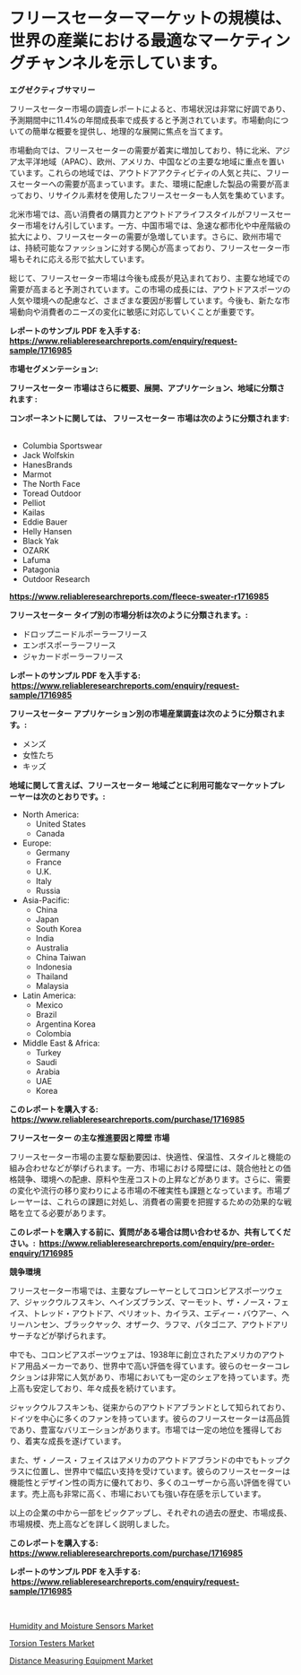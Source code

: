 <p><h1>フリースセーターマーケットの規模は、世界の産業における最適なマーケティングチャンネルを示しています。</h1></p><p><strong>エグゼクティブサマリー</strong></p>
<p><p>フリースセーター市場の調査レポートによると、市場状況は非常に好調であり、予測期間中に11.4%の年間成長率で成長すると予測されています。市場動向についての簡単な概要を提供し、地理的な展開に焦点を当てます。</p><p>市場動向では、フリースセーターの需要が着実に増加しており、特に北米、アジア太平洋地域（APAC）、欧州、アメリカ、中国などの主要な地域に重点を置いています。これらの地域では、アウトドアアクティビティの人気と共に、フリースセーターへの需要が高まっています。また、環境に配慮した製品の需要が高まっており、リサイクル素材を使用したフリースセーターも人気を集めています。</p><p>北米市場では、高い消費者の購買力とアウトドアライフスタイルがフリースセーター市場をけん引しています。一方、中国市場では、急速な都市化や中産階級の拡大により、フリースセーターの需要が急増しています。さらに、欧州市場では、持続可能なファッションに対する関心が高まっており、フリースセーター市場もそれに応える形で拡大しています。</p><p>総じて、フリースセーター市場は今後も成長が見込まれており、主要な地域での需要が高まると予測されています。この市場の成長には、アウトドアスポーツの人気や環境への配慮など、さまざまな要因が影響しています。今後も、新たな市場動向や消費者のニーズの変化に敏感に対応していくことが重要です。</p></p>
<p><strong>レポートのサンプル PDF を入手する: <a href="https://www.reliableresearchreports.com/enquiry/request-sample/1716985">https://www.reliableresearchreports.com/enquiry/request-sample/1716985</a></strong></p>
<p><strong>市場セグメンテーション:</strong></p>
<p><strong> フリースセーター 市場はさらに概要、展開、アプリケーション、地域に分類されます :</strong></p>
<p><strong>コンポーネントに関しては、 フリースセーター 市場は次のように分類されます: &nbsp;</strong></p>
<p><ul><li>Columbia Sportswear</li><li>Jack Wolfskin</li><li>HanesBrands</li><li>Marmot</li><li>The North Face</li><li>Toread Outdoor</li><li>Pelliot</li><li>Kailas</li><li>Eddie Bauer</li><li>Helly Hansen</li><li>Black Yak</li><li>OZARK</li><li>Lafuma</li><li>Patagonia</li><li>Outdoor Research</li></ul></p>
<p><strong><a href="https://www.reliableresearchreports.com/fleece-sweater-r1716985">https://www.reliableresearchreports.com/fleece-sweater-r1716985</a></strong></p>
<p><strong> フリースセーター タイプ別の市場分析は次のように分類されます。:</strong></p>
<p><ul><li>ドロップニードルポーラーフリース</li><li>エンボスポーラーフリース</li><li>ジャカードポーラーフリース</li></ul></p>
<p><strong>レポートのサンプル PDF を入手する: &nbsp;<a href="https://www.reliableresearchreports.com/enquiry/request-sample/1716985">https://www.reliableresearchreports.com/enquiry/request-sample/1716985</a></strong></p>
<p><strong> フリースセーター アプリケーション別の市場産業調査は次のように分類されます。:</strong></p>
<p><ul><li>メンズ</li><li>女性たち</li><li>キッズ</li></ul></p>
<p><strong>地域に関して言えば、フリースセーター 地域ごとに利用可能なマーケットプレーヤーは次のとおりです。:</strong></p>
<p><ul>
    <li>
        North America:
        <ul>
            <li>United States</li>
            <li>Canada</li>
        </ul>
    </li>
    <li>
        Europe:
        <ul>
            <li>Germany</li>
            <li>France</li>
            <li>U.K.</li>
            <li>Italy</li>
            <li>Russia</li>
        </ul>
    </li>
    <li>
        Asia-Pacific:
        <ul>
            <li>China</li>
            <li>Japan</li>
            <li>South Korea</li>
            <li>India</li>
            <li>Australia</li>
            <li>China Taiwan</li>
            <li>Indonesia</li>
            <li>Thailand</li>
            <li>Malaysia</li>
        </ul>
    </li>
    <li>
        Latin America:
        <ul>
            <li>Mexico</li>
            <li>Brazil</li>
            <li>Argentina Korea</li>
            <li>Colombia</li>
        </ul>
    </li>
    <li>
        Middle East & Africa:
        <ul>
            <li>Turkey</li>
            <li>Saudi</li>
            <li>Arabia</li>
            <li>UAE</li>
            <li>Korea</li>
        </ul>
    </li>
    </ul></p>
<p><strong>このレポートを購入する: &nbsp;<a href="https://www.reliableresearchreports.com/purchase/1716985">https://www.reliableresearchreports.com/purchase/1716985</a></strong></p>
<p><strong>フリースセーター の主な推進要因と障壁 市場</strong></p>
<p><p>フリースセーター市場の主要な駆動要因は、快適性、保温性、スタイルと機能の組み合わせなどが挙げられます。一方、市場における障壁には、競合他社との価格競争、環境への配慮、原料や生産コストの上昇などがあります。さらに、需要の変化や流行の移り変わりによる市場の不確実性も課題となっています。市場プレーヤーは、これらの課題に対処し、消費者の需要を把握するための効果的な戦略を立てる必要があります。</p></p>
<p><strong>このレポートを購入する前に、質問がある場合は問い合わせるか、共有してください。:&nbsp; <a href="https://www.reliableresearchreports.com/enquiry/pre-order-enquiry/1716985">https://www.reliableresearchreports.com/enquiry/pre-order-enquiry/1716985</a></strong></p>
<p><strong>競争環境</strong></p>
<p><p>フリースセーター市場では、主要なプレーヤーとしてコロンビアスポーツウェア、ジャックウルフスキン、ヘインズブランズ、マーモット、ザ・ノース・フェイス、トレッド・アウトドア、ペリオット、カイラス、エディー・バウアー、ヘリーハンセン、ブラックヤック、オザーク、ラフマ、パタゴニア、アウトドアリサーチなどが挙げられます。</p><p>中でも、コロンビアスポーツウェアは、1938年に創立されたアメリカのアウトドア用品メーカーであり、世界中で高い評価を得ています。彼らのセーターコレクションは非常に人気があり、市場においても一定のシェアを持っています。売上高も安定しており、年々成長を続けています。</p><p>ジャックウルフスキンも、従来からのアウトドアブランドとして知られており、ドイツを中心に多くのファンを持っています。彼らのフリースセーターは高品質であり、豊富なバリエーションがあります。市場では一定の地位を獲得しており、着実な成長を遂げています。</p><p>また、ザ・ノース・フェイスはアメリカのアウトドアブランドの中でもトップクラスに位置し、世界中で幅広い支持を受けています。彼らのフリースセーターは機能性とデザイン性の両方に優れており、多くのユーザーから高い評価を得ています。売上高も非常に高く、市場においても強い存在感を示しています。</p><p>以上の企業の中から一部をピックアップし、それぞれの過去の歴史、市場成長、市場規模、売上高などを詳しく説明しました。</p></p>
<p><strong>このレポートを購入する: &nbsp; <a href="https://www.reliableresearchreports.com/purchase/1716985">https://www.reliableresearchreports.com/purchase/1716985</a></strong></p>
<p><strong>レポートのサンプル PDF を入手する: &nbsp;<a href="https://www.reliableresearchreports.com/enquiry/request-sample/1716985">https://www.reliableresearchreports.com/enquiry/request-sample/1716985</a></strong><strong></strong></p>
<p>&nbsp;</p>
<p><p><a href="https://silk-columnist-571.notion.site/Humidity-and-Moisture-Sensors-Market-Size-CAGR-Trends-2024-2030-f59d1e707d4d4048841deee312d7fbb1">Humidity and Moisture Sensors Market</a></p><p><a href="https://github.com/nicholepatriciadoylenwnrjr0/Market-Research-Report-List-2/blob/main/torsion-testers-market.md">Torsion Testers Market</a></p><p><a href="https://github.com/gamblestampleyjenny50m5sl6/Market-Research-Report-List-2/blob/main/distance-measuring-equipment-market.md">Distance Measuring Equipment Market</a></p></p>